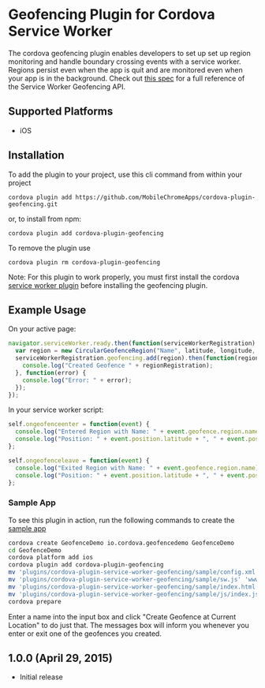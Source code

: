 # Geofencing Plugin for Cordova Service Worker
The cordova geofencing plugin enables developers to set up set up region monitoring and handle boundary crossing events with a service worker. Regions persist even when the app is quit and are monitored even when your app is in the background. Check out [this spec](https://w3c.github.io/geofencing-api/) for a full reference of the Service Worker Geofencing API.

## Supported Platforms
- iOS

## Installation
To add the plugin to your project, use this cli command from within your project
```
cordova plugin add https://github.com/MobileChromeApps/cordova-plugin-geofencing.git
```

or, to install from npm:
```
cordova plugin add cordova-plugin-geofencing
```

To remove the plugin use
```
cordova plugin rm cordova-plugin-geofencing
```

Note: For this plugin to work properly, you must first install the cordova [service worker plugin](https://github.com/MobileChromeApps/cordova-plugin-service-worker) before installing the geofencing plugin.

## Example Usage
On your active page:
```javascript
navigator.serviceWorker.ready.then(function(serviceWorkerRegistration) {
  var region = new CircularGeofenceRegion("Name", latitude, longitude, radius);
  serviceWorkerRegistration.geofencing.add(region).then(function(regionRegistration) {
    console.log("Created Geofence " + regionRegistration);
  }, function(error) {
    console.log("Error: " + error);
  });
});
```
In your service worker script:
```javascript
self.ongeofenceenter = function(event) {
  console.log("Entered Region with Name: " + event.geofence.region.name);
  console.log("Position: " + event.position.latitude + ", " + event.position.longitude);
};

self.ongeofenceleave = function(event) {
  console.log("Exited Region with Name: " + event.geofence.region.name);
  console.log("Position: " + event.position.latitude + ", " + event.position.longitude);
};
```
### Sample App
To see this plugin in action, run the following commands to create the [sample app](https://github.com/MobileChromeApps/cordova-plugin-geofencing/tree/master/test)
```bash
cordova create GeofenceDemo io.cordova.geofencedemo GeofenceDemo
cd GeofenceDemo
cordova platform add ios
cordova plugin add cordova-plugin-geofencing
mv 'plugins/cordova-plugin-service-worker-geofencing/sample/config.xml' 'config.xml'
mv 'plugins/cordova-plugin-service-worker-geofencing/sample/sw.js' 'www/sw.js'
mv 'plugins/cordova-plugin-service-worker-geofencing/sample/index.html' 'www/index.html'
mv 'plugins/cordova-plugin-service-worker-geofencing/sample/js/index.js' 'www/js/index.js'
cordova prepare
```

Enter a name into the input box and click "Create Geofence at Current Location" to do just that. The messages box will inform you whenever you enter or exit one of the geofences you created.

## 1.0.0 (April 29, 2015)
* Initial release
